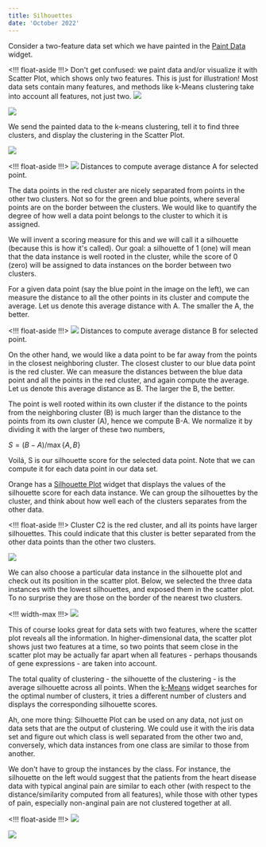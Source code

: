 ```yaml
---
title: Silhouettes
date: 'October 2022'
---
```

Consider a two-feature data set which we have painted in the [Paint Data](https://orangedatamining.com/widget-catalog/data/paintdata/) widget. 

<!!! float-aside !!!>
Don't get confused: we paint data and/or visualize it with Scatter Plot, which shows only two features. This is just for illustration! Most data sets contain many features, and methods like k-Means clustering take into account all features, not just two.
![](paint-and-kmeans.png)

![](paint.png)

We send the painted data to the k-means clustering, tell it to find three clusters, and display the clustering in the Scatter Plot.

![](scatterplot.png)

<!!! float-aside !!!>
![](silhouette-a.png)
Distances to compute average distance A for selected point.

The data points in the red cluster are nicely separated from points in the other two clusters. Not so for the green and blue points, where several points are on the border between the clusters. We would like to quantify the degree of how well a data point belongs to the cluster to which it is assigned.


We will invent a scoring measure for this and we will call it a silhouette (because this is how it's called). Our goal: a silhouette of 1 (one) will mean that the data instance is well rooted in the cluster, while the score of 0 (zero) will be assigned to data instances on the border between two clusters.

For a given data point (say the blue point in the image on the left), we can measure the distance to all the other points in its cluster and compute the average. Let us denote this average distance with A. The smaller the A, the better.

<!!! float-aside !!!>
![](silhouette-b.png)
Distances to compute average distance B for selected point.

On the other hand, we would like a data point to be far away from the points in the closest neighboring cluster. The closest cluster to our blue data point is the red cluster. We can measure the distances between the blue data point and all the points in the red cluster, and again compute the average. Let us denote this average distance as B. The larger the B, the better.


The point is well rooted within its own cluster if the distance to the points from the neighboring cluster (B) is much larger than the distance to the points from its own cluster (A), hence we compute B-A. We normalize it by dividing it with the larger of these two numbers, 

$S = (B -A) / \max \{A,B\}$

Voilá, S is our silhouette score for the selected data point. Note that we can compute it for each data point in our data set.

Orange has a [Silhouette Plot](https://orangedatamining.com/widget-catalog/visualize/silhouetteplot/) widget that displays the values of the silhouette score for each data instance. We can group the silhouettes by the cluster, and think about how well each of the clusters separates from the other data.

<!!! float-aside !!!>
Cluster C2 is the red cluster, and all its points have larger silhouettes. This could indicate that this cluster is better separated from the other data points than the other two clusters.

![](silhouettes-by-clusters.png)


We can also choose a particular data instance in the silhouette plot and check out its position in the scatter plot. Below, we selected the three data instances with the lowest silhouettes, and exposed them in the scatter plot. To no surprise they are those on the border of the nearest two clusters.

<!!! width-max !!!>
![](silhouette-workflow.png)

This of course looks great for data sets with two features, where the scatter plot reveals all the information. In higher-dimensional data, the scatter plot shows just two features at a time, so two points that seem close in the scatter plot may be actually far apart when all features - perhaps thousands of gene expressions - are taken into account. 

The total quality of clustering - the silhouette of the clustering - is the average silhouette across all points. When the [k-Means](https://orangedatamining.com/widget-catalog/unsupervised/k-means/) widget searches for the optimal number of clusters, it tries a different number of clusters and displays the corresponding silhouette scores.

Ah, one more thing: Silhouette Plot can be used on any data, not just on data sets that are the output of clustering. We could use it with the iris data set and figure out which class is well separated from the other two and, conversely, which data instances from one class are similar to those from another.

We don't have to group the instances by the class. For instance, the silhouette on the left would suggest that the patients from the heart disease data with typical anginal pain are similar to each other (with respect to the distance/similarity computed from all features), while those with other types of pain, especially non-anginal pain are not clustered together at all.

<!!! float-aside !!!>
![](silhouette-chest-pain.png)


![](kmeans-silhouette-scores.png)
